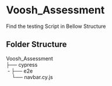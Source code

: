 # Voosh_Assessment

Find the testing Script in Bellow Structure
## Folder Structure
Voosh_Assessment <br>
├── cypress <br>
&nbsp;- ├── e2e <br>
&nbsp; &nbsp; └── navbar.cy.js <br>
